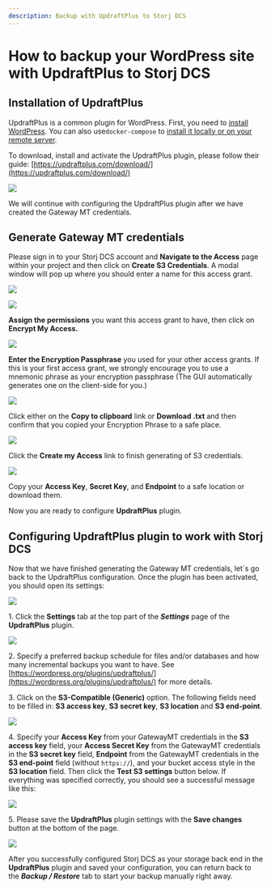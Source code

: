 ```yaml
---
description: Backup with UpdraftPlus to Storj DCS
---
```


# How to backup your WordPress site with UpdraftPlus to Storj DCS

## Installation of UpdraftPlus

UpdraftPlus is a common plugin for WordPress. First, you need to [install WordPress](https://wordpress.org/support/article/how-to-install-wordpress/). You can also use`docker-compose` to [install it locally or on your remote server](https://docs.docker.com/samples/wordpress/).

To download, install and activate the UpdraftPlus plugin, please follow their guide: [https://updraftplus.com/download/](https://updraftplus.com/download/)

![](<../.gitbook/assets/image (159) (1).png>)

We will continue with configuring the UpdraftPlus plugin after we have created the Gateway MT credentials.

## Generate Gateway MT credentials

Please sign in to your Storj DCS account and **Navigate to the Access** page within your project and then click on **Create S3 Credentials**. A modal window will pop up where you should enter a name for this access grant.

![](<../.gitbook/assets/image (24).png>)

![](<../.gitbook/assets/image (17).png>)

**Assign the permissions** you want this access grant to have, then click on **Encrypt My Access.**

![](<../.gitbook/assets/image (28).png>)

**Enter the Encryption Passphrase** you used for your other access grants. If this is your first access grant, we strongly encourage you to use a mnemonic phrase as your encryption passphrase (The GUI automatically generates one on the client-side for you.)

![](<../.gitbook/assets/image (3).png>)

Click either on the **Copy to clipboard** link or **Download .txt** and then confirm that you copied your Encryption Phrase to a safe place.

![](<../.gitbook/assets/image (1).png>)

Click the **Create my Access** link to finish generating of S3 credentials.

![](<../.gitbook/assets/image (12).png>)

Copy your **Access Key**, **Secret Key**, and **Endpoint** to a safe location or download them.

Now you are ready to configure **UpdraftPlus** plugin.

## Configuring UpdraftPlus plugin to work with Storj DCS

Now that we have finished generating the Gateway MT credentials, let´s go back to the UpdraftPlus configuration. Once the plugin has been activated, you should open its settings:

![](<../.gitbook/assets/image (159) (1).png>)

1\. Click the **Settings** tab at the top part of the _**Settings**_ page of the **UpdraftPlus** plugin.

![](<../.gitbook/assets/image (136) (2).png>)

2\. Specify a preferred backup schedule for files and/or databases and how many incremental backups you want to have. See [https://wordpress.org/plugins/updraftplus/](https://wordpress.org/plugins/updraftplus/) for more details.

3\. Click on the **S3-Compatible (Generic)** option. The following fields need to be filled in: **S3 access key**, **S3 secret key**, **S3 location** and **S3 end-point**.

![](<../.gitbook/assets/image (168).png>)

4\. Specify your **Access Key** from your GatewayMT credentials in the **S3 access key** field, your **Access Secret Key** from the GatewayMT credentials in the **S3 secret key** field, **Endpoint** from the GatewayMT credentials in the **S3 end-point** field (without `https://`), and your bucket access style in the **S3 location** field. Then click the **Test S3 settings** button below. If everything was specified correctly, you should see a successful message like this:

![](<../.gitbook/assets/image (135) (1).png>)

5\. Please save the **UpdraftPlus** plugin settings with the **Save changes** button at the bottom of the page.

![](<../.gitbook/assets/image (156).png>)

After you successfully configured Storj DCS as your storage back end in the **UpdraftPlus** plugin and saved your configuration, you can return back to the _**Backup / Restore**_ tab to start your backup manually right away.

